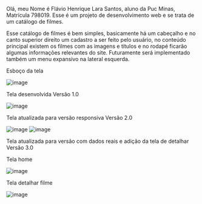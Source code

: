 Olá, meu Nome é Flávio Henrique Lara Santos, aluno da Puc Minas, Matrícula 798019. Esse é um projeto de desenvolvimento web e se trata de um catálogo de filmes.

Esse catálogo de filmes é bem simples, basicamente há um cabeçalho e no canto superior direito um cadastro a ser feito pelo usuário, no conteúdo principal existem os filmes com as imagens e títulos e no rodapé ficarão algumas informações relevantes do site. Futuramente será implementado também um menu expansivo na lateral esquerda.

Esboço da tela 

![image](https://github.com/user-attachments/assets/eb0c31c6-3241-4873-829b-697231cd1d79)

Tela desenvolvida Versão 1.0

![image](https://github.com/user-attachments/assets/99363e58-5941-4d99-b816-c006e7a5e14b)

Tela atualizada para versão responsiva Versão 2.0

![image](https://github.com/user-attachments/assets/a91b60c0-c285-441d-b168-afdb348e3f5f)
![image](https://github.com/user-attachments/assets/41a24cd8-64d1-494f-9154-6b147807529f)

Tela atualizada para versão com dados reais e adição da tela de detalhar Versão 3.0

Tela home

![image](https://github.com/user-attachments/assets/1cbb61c1-7589-4a95-97a2-e801482a41f7)

Tela detalhar filme

![image](https://github.com/user-attachments/assets/f771973c-eb98-479c-9b45-234ea5b5f73a)
